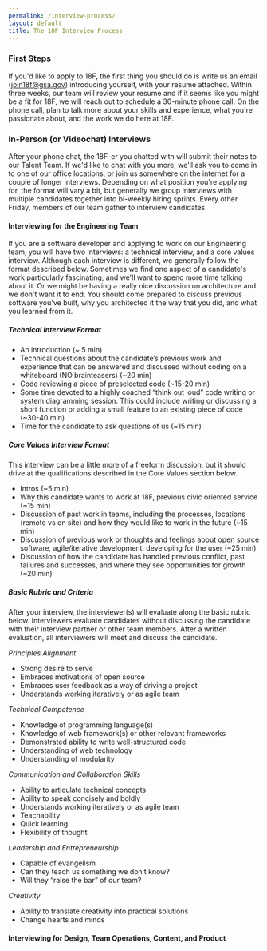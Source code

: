 ```yaml
---
permalink: /interview-process/
layout: default
title: The 18F Interview Process
---
```


### First Steps

If you'd like to apply to 18F, the first thing you should do is write us an email (join18f@gsa.gov) introducing yourself, with your resume attached. Within three weeks, our team will review your resume and if it seems like you might be a fit for 18F, we will reach out to schedule a 30-minute phone call. On the phone call, plan to talk more about your skills and experience, what you're passionate about, and the work we do here at 18F. 

### In-Person (or Videochat) Interviews

After your phone chat, the 18F-er you chatted with will submit their notes to our Talent Team. If we'd like to chat with you more, we'll ask you to come in to one of our office locations, or join us somewhere on the internet for a couple of longer interviews. Depending on what position you're applying for, the format will vary a bit, but generally we group interviews with multiple candidates together into bi-weekly hiring sprints. Every other Friday, members of our team gather to interview candidates. 

#### Interviewing for the Engineering Team

If you are a software developer and applying to work on our Engineering team, you will have two interviews: a technical interview, and a core values interview. Although each interview is different, we generally follow the format described below. Sometimes we find one aspect of a candidate's work particularly fascinating, and we'll want to spend more time talking about it. Or we might be having a really nice discussion on architecture and we don't want it to end. You should come prepared to discuss previous software you've built, why you architected it the way that you did, and what you learned from it.

##### Technical Interview Format

 - An introduction  (~ 5 min)
 - Technical questions about the candidate’s previous work and experience that can be answered and discussed without coding on a whiteboard (NO brainteasers)  (~20 min)
 - Code reviewing a piece of  preselected code  (~15-20 min) 
 - Some time devoted to a highly coached “think out loud” code writing or system diagramming session. This could include writing or discussing a short function or adding a small feature to an existing piece of code (~30-40 min)
 - Time for the candidate to ask questions of us (~15 min)

##### Core Values Interview Format 

This interview can be a little more of a freeform discussion, but it should drive at the qualifications described in the Core Values section below. 

 - Intros (~5 min)
 - Why this candidate wants to work at 18F, previous civic oriented service (~15 min)
 - Discussion of past work in teams, including the processes, locations (remote vs on site) and how they would like to work in the future (~15 min)
 - Discussion of previous work or thoughts and feelings about open source software, agile/iterative development, developing for the user (~25 min)
 - Discussion of how the candidate has handled previous conflict, past failures and successes, and where they see opportunities for growth (~20 min)

##### Basic Rubric and Criteria

After your interview, the interviewer(s) will evaluate along the basic rubric below. Interviewers evaluate candidates without discussing the candidate with their interview partner or other team members. After a written evaluation, all interviewers will meet and discuss the candidate. 

*Principles Alignment*

 - Strong desire to serve
 - Embraces motivations of open source 
 - Embraces user feedback as a way of driving a project 
 - Understands working iteratively or as agile team 

*Technical Competence*

 - Knowledge of programming language(s) 
 - Knowledge of web framework(s) or other relevant frameworks
 - Demonstrated ability to write well-structured code
 - Understanding of web technology 
 - Understanding of modularity

*Communication and Collaboration Skills*

 - Ability to articulate technical concepts 
 - Ability to speak concisely and boldly
 - Understands working iteratively or as agile team
 - Teachability
 - Quick learning
 - Flexibility of thought

*Leadership and Entrepreneurship*

 - Capable of evangelism
 - Can they teach us something we don’t know?
 - Will they “raise the bar” of our team?

*Creativity*

 - Ability to translate creativity into practical solutions 
 - Change hearts and minds

#### Interviewing for Design, Team Operations, Content, and Product

